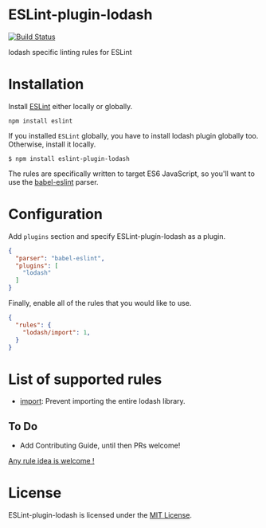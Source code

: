 ESLint-plugin-lodash
===================

[![Build Status](https://travis-ci.org/eslint-plugins/eslint-plugin-lodash.svg?branch=master)](https://travis-ci.org/eslint-plugins/eslint-plugin-lodash)

lodash specific linting rules for ESLint

# Installation

Install [ESLint](https://www.github.com/eslint/eslint) either locally or globally.

    npm install eslint

If you installed `ESLint` globally, you have to install lodash plugin globally too. Otherwise, install it locally.

    $ npm install eslint-plugin-lodash

The rules are specifically written to target ES6 JavaScript, so you'll want to
use the [babel-eslint](https://github.com/babel/babel-eslint) parser.

# Configuration

Add `plugins` section and specify ESLint-plugin-lodash as a plugin.

```json
{
  "parser": "babel-eslint",
  "plugins": [
    "lodash"
  ]
}
```

Finally, enable all of the rules that you would like to use.

```json
{
  "rules": {
    "lodash/import": 1,
  }
}
```

# List of supported rules

* [import](docs/rules/import.md): Prevent importing the entire lodash library.

## To Do

* Add Contributing Guide, until then PRs welcome!

[Any rule idea is welcome !](https://github.com/eslint-plugins/eslint-plugin-lodash/issues)

# License

ESLint-plugin-lodash is licensed under the [MIT License](LICENSE).
